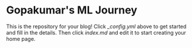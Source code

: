 # Gopakumar's ML Journey

This is the repository for your blog! Click *_config.yml* above to get started and fill in the details. Then click *index.md* and edit it to start creating your home page.
